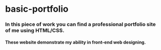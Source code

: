 # basic-portfolio
### In this piece of work you can find a professional portfolio site of me using HTML/CSS.
#### These website demonstrate my ability in front-end web designing.